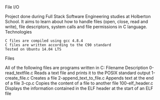 File I/O

Project done during Full Stack Software Engineering studies at Holberton School. It aims to learn about how to handle files (open, close, read and write), file descriptors, system calls and file permissions in C language.
Technologies

    C files are compiled using gcc 4.8.4
    C files are written according to the C90 standard
    Tested on Ubuntu 14.04 LTS

Files

All of the following files are programs written in C:
Filename 	Description
0-read_textfile.c 	Reads a text file and prints it to the POSIX standard output
1-create_file.c 	Creates a file
2-append_text_to_file.c 	Appends text at the end of a file
3-cp.c 	Copies the content of a file to another file
100-elf_header.c 	Displays the information contained in the ELF header at the start of an ELF file
